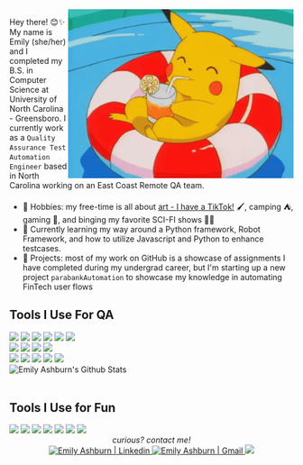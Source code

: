 <img align='right' src="https://github.com/emilyashburn/emilyashburn/blob/main/pikachu-swimming-pool.gif" style="width: 400px;"/>

Hey there! 😊✨ My name is Emily (she/her) and I completed my B.S. in Computer Science at University of North Carolina - Greensboro. I currently work as a ```Quality Assurance Test Automation Engineer``` based in North Carolina working on an East Coast Remote QA team. 


- 🎨 Hobbies: my free-time is all about [art - I have a TikTok!](https://www.tiktok.com/@winfieid99) 🖌️, camping ⛺, gaming 👾, and binging my favorite SCI-FI shows 👩‍🚀
- 🌱 Currently learning my way around a Python framework, Robot Framework, and how to utilize Javascript and Python to enhance testcases. 
- 🤖 Projects: most of my work on GitHub is a showcase of assignments I have completed during my undergrad career, but I'm starting up a new project ```parabankAutomation``` to showcase my knowledge in automating FinTech user flows 
## Tools I Use For QA
<div>
<img src="https://img.shields.io/badge/Python-FFD43B?style=for-the-badge&logo=python&logoColor=blue">
<img src="https://img.shields.io/badge/Pandas-2C2D72?style=for-the-badge&logo=pandas&logoColor=white">
<img src="https://img.shields.io/badge/Robot%20Framework-000000?style=for-the-badge&logo=robot-framework&logoColor=white">
<img src="https://img.shields.io/badge/Selenium-43B02A?style=for-the-badge&logo=Selenium&logoColor=white">
<img src="https://img.shields.io/badge/javascript%20-%23323330.svg?&style=for-the-badge&logo=javascript&logoColor=%23F7DF1E">
<img src="https://img.shields.io/badge/html5%20-%23E34F26.svg?&style=for-the-badge&logo=html5&logoColor=white">
<br>
<img src="https://img.shields.io/badge/Sourcetree-0052CC?style=for-the-badge&logo=Sourcetree&logoColor=white">
<img src="https://img.shields.io/badge/Bitbucket-0747a6?style=for-the-badge&logo=bitbucket&logoColor=white">
<img src="https://img.shields.io/badge/Trello-0052CC?style=for-the-badge&logo=trello&logoColor=white">
<img src="https://img.shields.io/badge/Jira-0052CC?style=for-the-badge&logo=Jira&logoColor=white">
<br>
<img src="https://img.shields.io/badge/Notepad++-90E59A.svg?style=for-the-badge&logo=notepad%2B%2B&logoColor=black">    
<img src="https://img.shields.io/badge/PyCharm-000000.svg?&style=for-the-badge&logo=PyCharm&logoColor=white">
<img src="https://img.shields.io/badge/Postman-FF6C37?style=for-the-badge&logo=Postman&logoColor=white">
<img src="https://img.shields.io/badge/Powershell-2CA5E0?style=for-the-badge&logo=powershell&logoColor=white">
<img src="https://img.shields.io/badge/conda-342B029.svg?&style=for-the-badge&logo=anaconda&logoColor=white">

</div>

<img align="center" src="https://github-readme-stats.vercel.app/api?username=emilyashburn&&show_icons=true&theme=radical" alt="Emily Ashburn's Github Stats">
<br>
<br>

## Tools I Use for Fun
<div>
<img src="https://img.shields.io/badge/Adobe%20after%20affects-CF96FD?style=for-the-badge&logo=Adobe%20after%20effects&logoColor=393665">
<img src="https://img.shields.io/badge/Adobe%20Illustrator-FF9A00?style=for-the-badge&logo=adobe%20illustrator&logoColor=white">
<img src="https://img.shields.io/badge/Adobe%20InDesign-FF3366?style=for-the-badge&logo=Adobe%20InDesign&logoColor=white">
<img src="https://img.shields.io/badge/Adobe%20Photoshop-31A8FF?style=for-the-badge&logo=Adobe%20Photoshop&logoColor=black">
<img src="https://img.shields.io/badge/Adobe%20Premiere%20Pro-9999FF?style=for-the-badge&logo=Adobe%20Premiere%20Pro&logoColor=white">
<img src="https://img.shields.io/badge/gimp-5C5543?style=for-the-badge&logo=gimp&logoColor=white">
<img src="https://img.shields.io/badge/Udemy-EC5252?style=for-the-badge&logo=Udemy&logoColor=white">
</div>



<div align="center">
<i>curious? contact me!</i>
<br>
<a href="https://www.linkedin.com/in/emily-ashburn-562016180/">
    <img alt="Emily Ashburn | Linkedin" width="24px" src="https://github.com/TheDudeThatCode/TheDudeThatCode/blob/master/Assets/Linkedin.svg" />
</a>
<a href="mailto:enashburn99@gmail.com">
    <img alt="Emily Ashburn | Gmail" width="26px" src="https://github.com/TheDudeThatCode/TheDudeThatCode/blob/master/Assets/Gmail.svg" />
</a>
<a>
    <img src= "https://img.shields.io/static/v1?style=for-the-badge&message=Indeed&color=003A9B&logo=Indeed&logoColor=FFFFFF&label="/>
</a>
</div>
